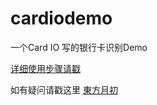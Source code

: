 # cardiodemo
一个Card IO 写的银行卡识别Demo

[详细使用步骤请戳](http://www.jianshu.com/p/f43c51f7b133)

如有疑问请戳这里 [東方月初](http://www.jianshu.com/p/053088c3db2e)